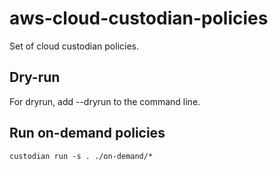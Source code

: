 # aws-cloud-custodian-policies
Set of cloud custodian policies.

## Dry-run
For dryrun, add --dryrun to the command line.

## Run on-demand policies
```
custodian run -s . ./on-demand/*
```